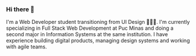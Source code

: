 ### Hi there 👋

I'm a Web Developer student transitioning from UI Design 👨🏻‍💻. I'm currently specializing in Full Stack Web Development at Puc Minas and doing a second major in Information Systems at the same institution.
I have experience building digital products, managing design systems and working with agile teams.
 
